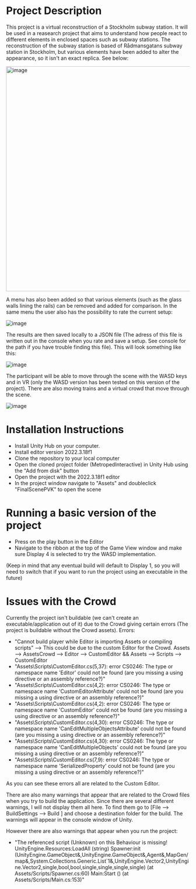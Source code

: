 # Project Description
This project is a virtual reconstruction of a Stockholm subway station. It will be used in a reasearch project that aims to understand how people react to different elements in enclosed spaces such as subway stations. 
The reconstruction of the subway station is based of Rådmansgatans subway station in Stockholm, but various elements have been added to alter the appearance, so it isn't an exact replica. See below:

<img width="615" alt="image" src="https://github.com/JulianLey/MetropedInteractive/assets/146943186/eaa12f23-9702-435f-8f7c-b9900cec77d7">

A menu has also been added so that various elements (such as the glass walls lining the rails) can be removed and added for comparison. In the same menu the user also has the possibility to rate the current setup:

![image](https://github.com/JulianLey/MetropedInteractive/assets/146943186/d078cfb4-b84c-4bf1-a09f-6e94f1f2a1de)

The results are then saved locally to a JSON file (The adress of this file is written out in the console when you rate and save a setup. See console for the path if you have trouble finding this file). This will look something like this:

![image](https://github.com/JulianLey/MetropedInteractive/assets/146943186/3c9208cd-8a74-423c-bc98-7a52dda075b2)

The participant will be able to move through the scene with the WASD keys and in VR (only the WASD version has been tested on this version of the project).
There are also moving trains and a virtual crowd that move through the scene.

![image](https://github.com/JulianLey/MetropedInteractive/assets/146943186/760bb78e-7ad5-4149-836d-aaea4105e30f)

# Installation Instructions
- Install Unity Hub on your computer.
- Install editor version 2022.3.18f1
- Clone the repository to your local computer
- Open the cloned project folder (MetropedInteractive) in Unity Hub using the "Add from disk" button
- Open the project with the 2022.3.18f1 editor
- In the project window navigate to "Assets" and doubleclick "FinalScenePVK" to open the scene

# Running a basic version of the project
- Press on the play button in the Editor
- Navigate to the ribbon at the top of the Game View window and make sure Display 4 is selected to try the WASD implementation.

(Keep in mind that any eventual build will default to Display 1, so you will need to switch that if you want to run the project using an executable in the future)


# Issues with the Crowd
Currently the project isn't buildable (we can't create an executable/application out of it) due to the Crowd giving certain errors (The project is buildable without the Crowd assets).
Errors:
- "Cannot build player while Editor is importing Assets or compiling scripts" --> This could be due to the custom Editor for the Crowd. Assets --> AssetsCrowd --> Editor --> CustomEditor    && Assets --> Scripts --> CustomEditor
- "Assets\Scripts\CustomEditor.cs(5,37): error CS0246: The type or namespace name 'Editor' could not be found (are you missing a using directive or an assembly reference?)"
- "Assets\Scripts\CustomEditor.cs(4,2): error CS0246: The type or namespace name 'CustomEditorAttribute' could not be found (are you missing a using directive or an assembly reference?)"
- "Assets\Scripts\CustomEditor.cs(4,2): error CS0246: The type or namespace name 'CustomEditor' could not be found (are you missing a using directive or an assembly reference?)"
- "Assets\Scripts\CustomEditor.cs(4,30): error CS0246: The type or namespace name 'CanEditMultipleObjectsAttribute' could not be found (are you missing a using directive or an assembly reference?)"
- "Assets\Scripts\CustomEditor.cs(4,30): error CS0246: The type or namespace name 'CanEditMultipleObjects' could not be found (are you missing a using directive or an assembly reference?)"
- "Assets\Scripts\CustomEditor.cs(7,9): error CS0246: The type or namespace name 'SerializedProperty' could not be found (are you missing a using directive or an assembly reference?)"

As you can see these errors all are related to the Custom Editor.

There are also many warnings that appear that are related to the Crowd files when you try to build the application. Since there are several different warnings, I will not display them all here. To find them go to [File --> BuildSettings --> Build ] and choose a destination folder for the build. The warnings will appear in the console window of Unity.

However there are also warnings that appear when you run the project:
  - "The referenced script (Unknown) on this Behaviour is missing!
UnityEngine.Resources:LoadAll (string)
Spawner:init (UnityEngine.GameObject&,UnityEngine.GameObject&,Agent&,MapGen/map&,System.Collections.Generic.List`1<Agent>&,UnityEngine.Vector2,UnityEngine.Vector2,single,bool,bool,single,single,single,single) (at Assets/Scripts/Spawner.cs:60)
Main:Start () (at Assets/Scripts/Main.cs:153)"

